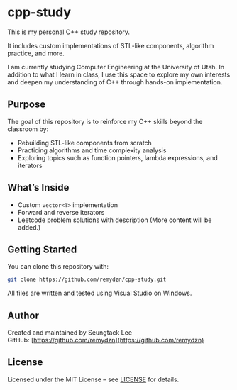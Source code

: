 # cpp-study

This is my personal C++ study repository.

It includes custom implementations of STL-like components, algorithm practice, and more.

I am currently studying Computer Engineering at the University of Utah.
In addition to what I learn in class, I use this space to explore my own interests and deepen my understanding of C++ through hands-on implementation.



## Purpose

The goal of this repository is to reinforce my C++ skills beyond the classroom by:
- Rebuilding STL-like components from scratch
- Practicing algorithms and time complexity analysis
- Exploring topics such as function pointers, lambda expressions, and iterators


## What’s Inside

- Custom `vector<T>` implementation
- Forward and reverse iterators
- Leetcode problem solutions with description
(More content will be added.)


## Getting Started

You can clone this repository with:

```bash
git clone https://github.com/remydzn/cpp-study.git
```
All files are written and tested using Visual Studio on Windows.


## Author

Created and maintained by Seungtack Lee  
GitHub: [https://github.com/remydzn](https://github.com/remydzn)


## License

Licensed under the MIT License – see [LICENSE](./LICENSE) for details.
